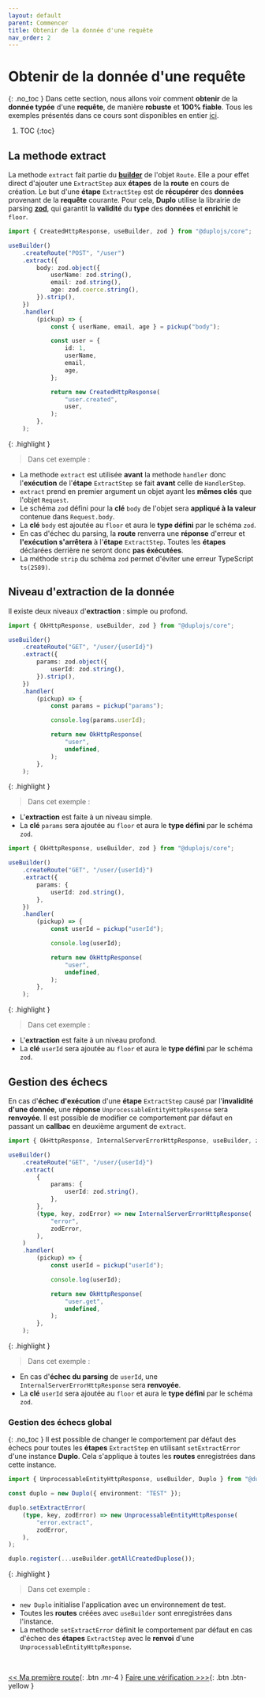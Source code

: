```yaml
---
layout: default
parent: Commencer
title: Obtenir de la donnée d'une requête
nav_order: 2
---
```


# Obtenir de la donnée d'une requête
{: .no_toc }
Dans cette section, nous allons voir comment **obtenir** de la **donnée  typée** d'une **requête**, de manière **robuste** et **100% fiable**. 
Tous les exemples présentés dans ce cours sont disponibles en entier [ici](https://github.com/duplojs/examples/tree/main/get-started/getting-data-from-request).

1. TOC
{:toc}

## La methode extract
La methode `extract` fait partie du **[builder](../../required/design-patern-builder)** de l'objet `Route`. Elle a pour effet direct d'ajouter une `ExtractStep` aux **étapes** de la **route** en cours de création. Le but d'une **étape** `ExtractStep` est de **récupérer** des **données** provenant de la **requête** courante. Pour cela, **Duplo** utilise la librairie de parsing **[zod](../../required/zod)**, qui garantit la **validité** du **type** des **données** et **enrichit** le `floor`.

```ts
import { CreatedHttpResponse, useBuilder, zod } from "@duplojs/core";

useBuilder()
    .createRoute("POST", "/user")
    .extract({
        body: zod.object({
            userName: zod.string(),
            email: zod.string(),
            age: zod.coerce.string(),
        }).strip(),
    })
    .handler(
        (pickup) => {
            const { userName, email, age } = pickup("body");

            const user = {
                id: 1,
                userName,
                email,
                age,
            };

            return new CreatedHttpResponse(
                "user.created",
                user,
            );
        },
    );
```

{: .highlight }
>Dans cet exemple :
><div markdown="block">
- La methode `extract` est utilisée **avant** la methode `handler` donc l'**exécution** de l'**étape** `ExtractStep` se fait **avant** celle de `HandlerStep`.
- `extract` prend en premier argument un objet ayant les **mêmes clés** que l'objet `Request`.
- Le schéma `zod` défini pour la **clé** `body` de l'objet sera **appliqué à la valeur** contenue dans `Request.body`.
- La **clé** `body` est ajoutée au `floor` et aura le **type défini** par le schéma `zod`.
- En cas d'échec du parsing, la **route** renverra une **réponse** d'erreur et **l'exécution s'arrêtera** à l'**étape** `ExtractStep`. Toutes les **étapes** déclarées derrière ne seront donc **pas éxécutées**.
- La méthode `strip` du schéma `zod` permet d'éviter une erreur TypeScript `ts(2589)`.
></div>

## Niveau d'extraction de la donnée
Il existe deux niveaux d'**extraction** : simple ou profond.

```ts
import { OkHttpResponse, useBuilder, zod } from "@duplojs/core";

useBuilder()
    .createRoute("GET", "/user/{userId}")
    .extract({
        params: zod.object({
            userId: zod.string(),
        }).strip(),
    })
    .handler(
        (pickup) => {
            const params = pickup("params");

            console.log(params.userId);

            return new OkHttpResponse(
                "user",
                undefined,
            );
        },
    );
```

{: .highlight }
>Dans cet exemple :
><div markdown="block">
- L'**extraction** est faite à un niveau simple.
- La **clé** `params` sera ajoutée au `floor` et aura le **type défini** par le schéma `zod`.
></div>

```ts
import { OkHttpResponse, useBuilder, zod } from "@duplojs/core";

useBuilder()
    .createRoute("GET", "/user/{userId}")
    .extract({
        params: {
            userId: zod.string(),
        },
    })
    .handler(
        (pickup) => {
            const userId = pickup("userId");

            console.log(userId);

            return new OkHttpResponse(
                "user",
                undefined,
            );
        },
    );
```

{: .highlight }
>Dans cet exemple :
><div markdown="block">
- L'**extraction** est faite à un niveau profond.
- La **clé** `userId` sera ajoutée au `floor` et aura le **type défini** par le schéma `zod`.
></div>

## Gestion des échecs
En cas d'**échec d'exécution** d'une **étape** `ExtractStep` causé par l'**invalidité d'une donnée**, une **réponse** `UnprocessableEntityHttpResponse` sera **renvoyée**. Il est possible de modifier ce comportement par défaut en passant un **callbac** en deuxième argument de `extract`.

```ts
import { OkHttpResponse, InternalServerErrorHttpResponse, useBuilder, zod } from "@duplojs/core";

useBuilder()
    .createRoute("GET", "/user/{userId}")
    .extract(
        {
            params: {
                userId: zod.string(),
            },
        },
        (type, key, zodError) => new InternalServerErrorHttpResponse(
            "error",
            zodError,
        ),
    )
    .handler(
        (pickup) => {
            const userId = pickup("userId");

            console.log(userId);

            return new OkHttpResponse(
                "user.get",
                undefined,
            );
        },
    );
```

{: .highlight }
>Dans cet exemple :
><div markdown="block">
- En cas d'**échec du parsing** de `userId`, une `InternalServerErrorHttpResponse` sera **renvoyée**.
- La **clé** `userId` sera ajoutée au `floor` et aura le **type défini** par le schéma `zod`.
></div>

### Gestion des échecs global
{: .no_toc }
Il est possible de changer le comportement par défaut des échecs pour toutes les **étapes** `ExtractStep` en utilisant `setExtractError` d'une instance **Duplo**. Cela s'applique à toutes les **routes** enregistrées dans cette instance.

```ts
import { UnprocessableEntityHttpResponse, useBuilder, Duplo } from "@duplojs/core";

const duplo = new Duplo({ environment: "TEST" });

duplo.setExtractError(
    (type, key, zodError) => new UnprocessableEntityHttpResponse(
        "error.extract",
        zodError,
    ),
);

duplo.register(...useBuilder.getAllCreatedDuplose());
```

{: .highlight }
>Dans cet exemple :
><div markdown="block">
- `new Duplo` initialise l'application avec un environnement de test.
- Toutes les **routes** créées avec `useBuilder` sont enregistrées dans l'instance.
- La methode `setExtractError` définit le comportement par défaut en cas d'échec des **étapes** `ExtractStep` avec le **renvoi** d'une `UnprocessableEntityHttpResponse`.
></div>

<br>

[\<\< Ma première route](../first-route){: .btn .mr-4 }
[Faire une vérification >\>\>](../do-check){: .btn .btn-yellow } 